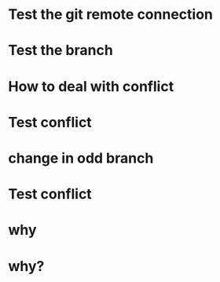 # Test the git remote connection
# Test the branch
# How to deal with conflict
# Test conflict
# change in odd  branch
# Test conflict
# why
# why?
